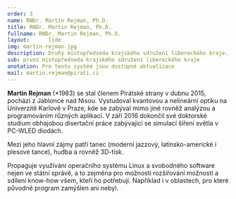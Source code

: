 ```yaml
---
order: 3
name: RNDr. Martin Rejman, Ph.D.
title: RNDr. Martin Rejman, Ph.D.
fullname: RNDr. Martin Rejman, Ph.D. 
layout:      lide
img: martin-rejman.jpg
description: Druhý místopředseda krajského sdružení libereckého kraje. Pochází z Jablonce nad Nisou.
sub: první místopředseda krajského sdružení libereckého kraje
anotation: Pro tento systém jsou dostupné aktualizace
mail: martin.rejman@pirati.cz 
---
```


**Martin Rejman** (*1983) se stal členem Pirátské strany v dubnu 2015, pochází z Jablonce nad Nisou. Vystudoval kvantovou a nelineární optiku na Univerzitě Karlově v Praze, kde se zabýval mimo jiné rovněž analýzou a programováním různých aplikací. V září 2016 dokončil své doktorské studium obhajobou disertační práce zabývající se simulací šíření světla v PC-WLED diodách.

Mezi jeho hlavní zájmy patří tanec (moderní jazzový, latinsko-americké i plesové tance), hudba a rovněž 3D-tisk.

Propaguje využívání operačního systému Linux a svobodného software nejen ve státní správě, a to zejména pro možnosti rozšiřování možností a sdílení know-how všem, kteří ho potřebují. Například i v oblastech, pro které původně program zamýšlen ani nebyl.
